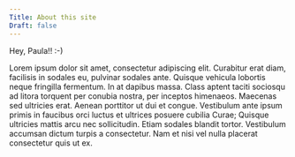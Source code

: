 ```yaml
---
Title: About this site
Draft: false
---
```


Hey, Paula!! :-)

Lorem ipsum dolor sit amet, consectetur adipiscing elit. Curabitur erat diam, facilisis in sodales eu, pulvinar sodales ante. Quisque vehicula lobortis neque fringilla fermentum. In at dapibus massa. Class aptent taciti sociosqu ad litora torquent per conubia nostra, per inceptos himenaeos. Maecenas sed ultricies erat. Aenean porttitor ut dui et congue. Vestibulum ante ipsum primis in faucibus orci luctus et ultrices posuere cubilia Curae; Quisque ultricies mattis arcu nec sollicitudin. Etiam sodales blandit tortor. Vestibulum accumsan dictum turpis a consectetur. Nam et nisi vel nulla placerat consectetur quis ut ex.
